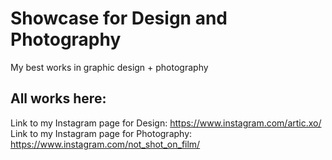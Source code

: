 # Showcase for Design and Photography
My best works in graphic design + photography

## All works here:
Link to my Instagram page for Design: https://www.instagram.com/artic.xo/
Link to my Instagram page for Photography: https://www.instagram.com/not_shot_on_film/

